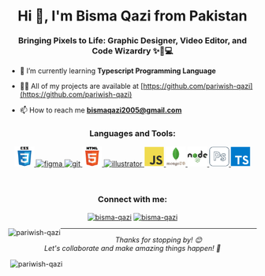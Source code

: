 <h1 align="center">Hi 👋, I'm Bisma Qazi from Pakistan</h1>
<h3 align="center">Bringing Pixels to Life: Graphic Designer, Video Editor, and Code Wizardry ✨🎥💻</h3>

- 🌱 I’m currently learning **Typescript Programming Language**

- 👨‍💻 All of my projects are available at [https://github.com/pariwish-qazi](https://github.com/pariwish-qazi)

- 📫 How to reach me **bismaqazi2005@gmail.com**

<h3 align="center">Languages and Tools:</h3>
<p align="center"> <a href="https://www.w3schools.com/css/" target="_blank" rel="noreferrer"> <img src="https://raw.githubusercontent.com/devicons/devicon/master/icons/css3/css3-original-wordmark.svg" alt="css3" width="40" height="40"/> </a> <a href="https://www.figma.com/" target="_blank" rel="noreferrer"> <img src="https://www.vectorlogo.zone/logos/figma/figma-icon.svg" alt="figma" width="40" height="40"/> </a> <a href="https://git-scm.com/" target="_blank" rel="noreferrer"> <img src="https://www.vectorlogo.zone/logos/git-scm/git-scm-icon.svg" alt="git" width="40" height="40"/> </a> <a href="https://www.w3.org/html/" target="_blank" rel="noreferrer"> <img src="https://raw.githubusercontent.com/devicons/devicon/master/icons/html5/html5-original-wordmark.svg" alt="html5" width="40" height="40"/> </a> <a href="https://www.adobe.com/in/products/illustrator.html" target="_blank" rel="noreferrer"> <img src="https://www.vectorlogo.zone/logos/adobe_illustrator/adobe_illustrator-icon.svg" alt="illustrator" width="40" height="40"/> </a> <a href="https://developer.mozilla.org/en-US/docs/Web/JavaScript" target="_blank" rel="noreferrer"> <img src="https://raw.githubusercontent.com/devicons/devicon/master/icons/javascript/javascript-original.svg" alt="javascript" width="40" height="40"/> </a> <a href="https://www.mongodb.com/" target="_blank" rel="noreferrer"> <img src="https://raw.githubusercontent.com/devicons/devicon/master/icons/mongodb/mongodb-original-wordmark.svg" alt="mongodb" width="40" height="40"/> </a> <a href="https://nodejs.org" target="_blank" rel="noreferrer"> <img src="https://raw.githubusercontent.com/devicons/devicon/master/icons/nodejs/nodejs-original-wordmark.svg" alt="nodejs" width="40" height="40"/> </a> <a href="https://www.photoshop.com/en" target="_blank" rel="noreferrer"> <img src="https://raw.githubusercontent.com/devicons/devicon/master/icons/photoshop/photoshop-line.svg" alt="photoshop" width="40" height="40"/> </a> <a href="https://www.typescriptlang.org/" target="_blank" rel="noreferrer"> <img src="https://raw.githubusercontent.com/devicons/devicon/master/icons/typescript/typescript-original.svg" alt="typescript" width="40" height="40"/> </a> </p>
<br>

<h3 align="center">Connect with me:</h3>
<p align="center">
<a href="https://linkedin.com/in/bisma-qazi" target="blank"><img align="center" src="https://raw.githubusercontent.com/rahuldkjain/github-profile-readme-generator/master/src/images/icons/Social/linked-in-alt.svg" alt="bisma-qazi" height="30" width="40" /></a>
<a href="https://www.behance.net/bisma-qazi" target="blank"><img align="center" src="https://raw.githubusercontent.com/rahuldkjain/github-profile-readme-generator/master/src/images/icons/Social/behance.svg" alt="bisma-qazi" height="30" width="40" /></a>
</p>


<p><img align="left" src="https://github-readme-stats.vercel.app/api/top-langs?username=pariwish-qazi&show_icons=true&locale=en&layout=compact" alt="pariwish-qazi" /></p>
<!-- Footer -->
<hr>
<p align="center">
  <i>Thanks for stopping by! 😊</i><br/>
  <i>Let's collaborate and make amazing things happen! 🌟</i>
</p>

<p>&nbsp;<img align="center" src="https://github-readme-stats.vercel.app/api?username=pariwish-qazi&show_icons=true&locale=en" alt="pariwish-qazi" /></p>
